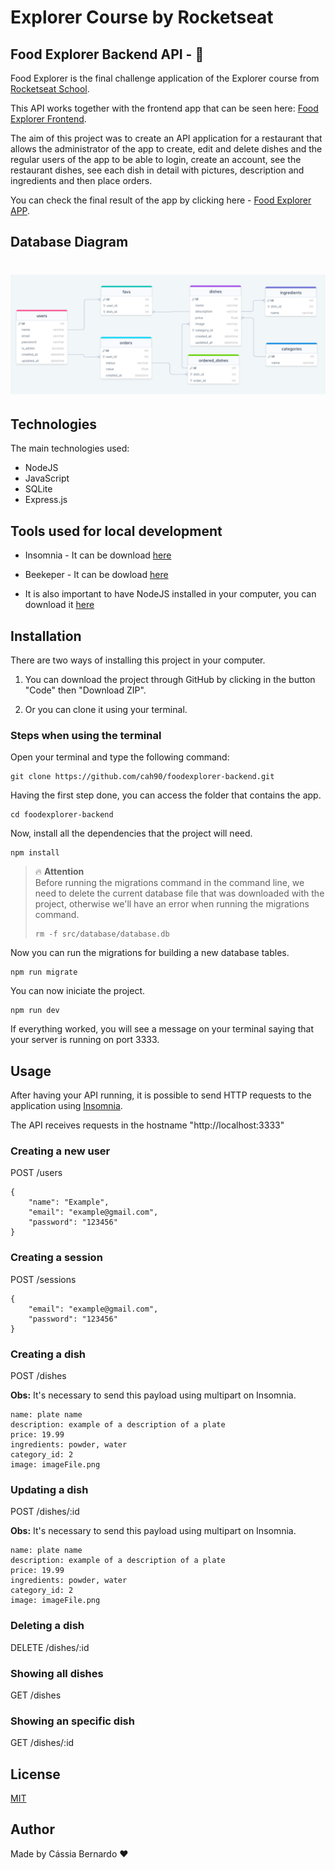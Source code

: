 # Explorer Course by Rocketseat

## Food Explorer Backend API - 🍔

Food Explorer is the final challenge application of the Explorer course from [Rocketseat School](https://www.rocketseat.com.br/).

This API works together with the frontend app that can be seen here: [Food Explorer Frontend](https://github.com/cah90/foodexplorer-frontend).

The aim of this project was to create an API application for a restaurant that allows the administrator of the app to create, edit and delete dishes and the regular users of the app to be able to login, create an account, see the restaurant dishes, see each dish in detail with pictures, description and ingredients and then place orders.

You can check the final result of the app by clicking here - [Food Explorer APP](https://rocketseat-foodexplorer.netlify.app/).

## Database Diagram

<h1 align="center">
  <img src="./assets/database-diagram.png">
</h1>

## Technologies

The main technologies used:

- NodeJS
- JavaScript
- SQLite
- Express.js

## Tools used for local development

- Insomnia - It can be download [here](https://insomnia.rest/download)

- Beekeper - It can be dowload [here](https://www.beekeeperstudio.io/get)

- It is also important to have NodeJS installed in your computer, you can download it [here](https://nodejs.dev/pt/)

## Installation

There are two ways of installing this project in your computer.

1. You can download the project through GitHub by clicking in the button "Code" then "Download ZIP".

2. Or you can clone it using your terminal.

### Steps when using the terminal

Open your terminal and type the following command:

```
git clone https://github.com/cah90/foodexplorer-backend.git
```

Having the first step done, you can access the folder that contains the app.

```
cd foodexplorer-backend
```

Now, install all the dependencies that the project will need.

```
npm install
```

> 🔥 **Attention** </br>
> Before running the migrations command in the command line, we need to delete the current database file that was downloaded with the project, otherwise we'll have an error when running the migrations command.
>
> ```
> rm -f src/database/database.db
> ```

Now you can run the migrations for building a new database tables.

```
npm run migrate
```

You can now iniciate the project.

```
npm run dev
```

If everything worked, you will see a message on your terminal saying that your server is running on port 3333.

## Usage

After having your API running, it is possible to send HTTP requests to the application using [Insomnia](https://insomnia.rest/download).

The API receives requests in the hostname "http://localhost:3333"

### Creating a new user

POST /users

```
{
	"name": "Example",
	"email": "example@gmail.com",
	"password": "123456"
}
```

### Creating a session

POST /sessions

```
{
	"email": "example@gmail.com",
	"password": "123456"
}
```

### Creating a dish

POST /dishes

**Obs:** It's necessary to send this payload using multipart on Insomnia.

```
name: plate name
description: example of a description of a plate
price: 19.99
ingredients: powder, water
category_id: 2
image: imageFile.png
```

### Updating a dish

POST /dishes/:id

**Obs:** It's necessary to send this payload using multipart on Insomnia.

```
name: plate name
description: example of a description of a plate
price: 19.99
ingredients: powder, water
category_id: 2
image: imageFile.png
```

### Deleting a dish

DELETE /dishes/:id

### Showing all dishes

GET /dishes

### Showing an specific dish

GET /dishes/:id

## License

[MIT](https://choosealicense.com/licenses/mit/)

## Author

Made by Cássia Bernardo ❤️
